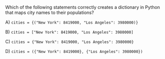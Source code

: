 Which of the following statements correctly creates a dictionary in Python that maps city names to their populations?

A) `cities = {("New York": 8419000, "Los Angeles": 3980000)}`

B) `cities = ["New York": 8419000, "Los Angeles": 3980000]`

C) `cities = {"New York": 8419000, "Los Angeles": 3980000}`

D) `cities = ({"New York": 8419000}, {"Los Angeles": 3980000})`

<!-- ANSWER: C -->